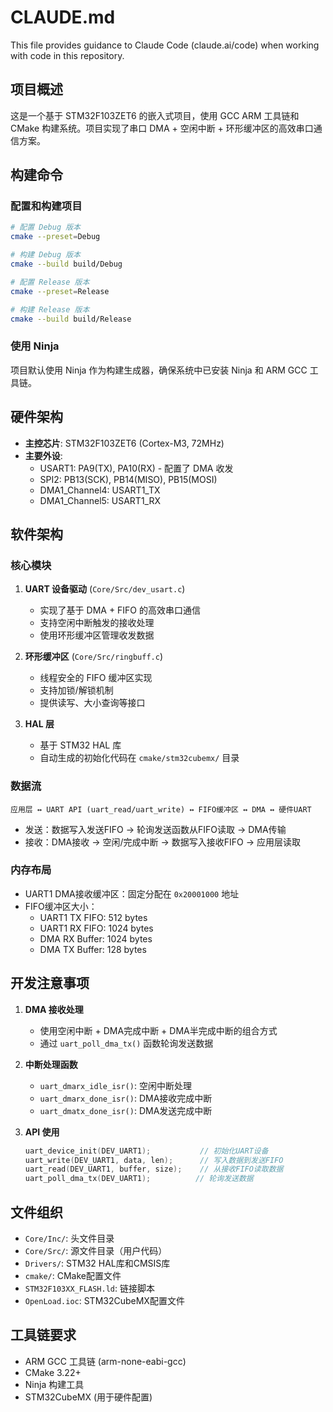 # CLAUDE.md

This file provides guidance to Claude Code (claude.ai/code) when working with code in this repository.

## 项目概述

这是一个基于 STM32F103ZET6 的嵌入式项目，使用 GCC ARM 工具链和 CMake 构建系统。项目实现了串口 DMA + 空闲中断 + 环形缓冲区的高效串口通信方案。

## 构建命令

### 配置和构建项目
```bash
# 配置 Debug 版本
cmake --preset=Debug

# 构建 Debug 版本
cmake --build build/Debug

# 配置 Release 版本
cmake --preset=Release

# 构建 Release 版本  
cmake --build build/Release
```

### 使用 Ninja
项目默认使用 Ninja 作为构建生成器，确保系统中已安装 Ninja 和 ARM GCC 工具链。

## 硬件架构

- **主控芯片**: STM32F103ZET6 (Cortex-M3, 72MHz)
- **主要外设**:
  - USART1: PA9(TX), PA10(RX) - 配置了 DMA 收发
  - SPI2: PB13(SCK), PB14(MISO), PB15(MOSI)
  - DMA1_Channel4: USART1_TX
  - DMA1_Channel5: USART1_RX

## 软件架构

### 核心模块

1. **UART 设备驱动** (`Core/Src/dev_usart.c`)
   - 实现了基于 DMA + FIFO 的高效串口通信
   - 支持空闲中断触发的接收处理
   - 使用环形缓冲区管理收发数据

2. **环形缓冲区** (`Core/Src/ringbuff.c`)
   - 线程安全的 FIFO 缓冲区实现
   - 支持加锁/解锁机制
   - 提供读写、大小查询等接口

3. **HAL 层**
   - 基于 STM32 HAL 库
   - 自动生成的初始化代码在 `cmake/stm32cubemx/` 目录

### 数据流

```
应用层 ↔ UART API (uart_read/uart_write) ↔ FIFO缓冲区 ↔ DMA ↔ 硬件UART
```

- 发送：数据写入发送FIFO → 轮询发送函数从FIFO读取 → DMA传输
- 接收：DMA接收 → 空闲/完成中断 → 数据写入接收FIFO → 应用层读取

### 内存布局

- UART1 DMA接收缓冲区：固定分配在 `0x20001000` 地址
- FIFO缓冲区大小：
  - UART1 TX FIFO: 512 bytes
  - UART1 RX FIFO: 1024 bytes  
  - DMA RX Buffer: 1024 bytes
  - DMA TX Buffer: 128 bytes

## 开发注意事项

1. **DMA 接收处理**
   - 使用空闲中断 + DMA完成中断 + DMA半完成中断的组合方式
   - 通过 `uart_poll_dma_tx()` 函数轮询发送数据

2. **中断处理函数**
   - `uart_dmarx_idle_isr()`: 空闲中断处理
   - `uart_dmarx_done_isr()`: DMA接收完成中断
   - `uart_dmatx_done_isr()`: DMA发送完成中断

3. **API 使用**
   ```c
   uart_device_init(DEV_UART1);           // 初始化UART设备
   uart_write(DEV_UART1, data, len);      // 写入数据到发送FIFO
   uart_read(DEV_UART1, buffer, size);    // 从接收FIFO读取数据
   uart_poll_dma_tx(DEV_UART1);          // 轮询发送数据
   ```

## 文件组织

- `Core/Inc/`: 头文件目录
- `Core/Src/`: 源文件目录（用户代码）
- `Drivers/`: STM32 HAL库和CMSIS库
- `cmake/`: CMake配置文件
- `STM32F103XX_FLASH.ld`: 链接脚本
- `OpenLoad.ioc`: STM32CubeMX配置文件

## 工具链要求

- ARM GCC 工具链 (arm-none-eabi-gcc)
- CMake 3.22+
- Ninja 构建工具
- STM32CubeMX (用于硬件配置)